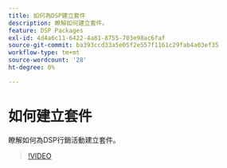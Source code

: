 ```yaml
---
title: 如何為DSP建立套件
description: 瞭解如何建立套件。
feature: DSP Packages
exl-id: 4d4a6c11-6422-4a81-8755-703e98ac6faf
source-git-commit: ba393ccd33a5e05f2e557f1161c29fab4a03ef35
workflow-type: tm+mt
source-wordcount: '28'
ht-degree: 0%

---
```


# 如何建立套件

瞭解如何為DSP行銷活動建立套件。

>[!VIDEO](https://video.tv.adobe.com/v/339257)
